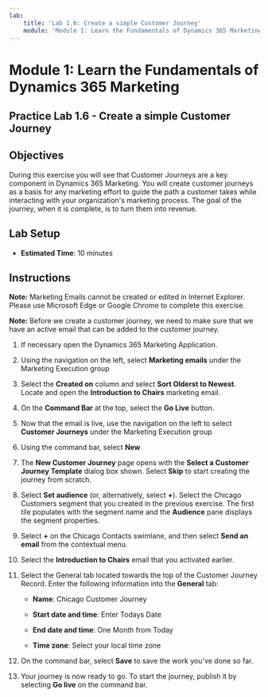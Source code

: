 ```yaml
---
lab:
    title: 'Lab 1.6: Create a simple Customer Journey'
    module: 'Module 1: Learn the Fundamentals of Dynamics 365 Marketing'
---
```


Module 1: Learn the Fundamentals of Dynamics 365 Marketing
========================

## Practice Lab 1.6 - Create a simple Customer Journey

## Objectives

During this exercise you will see that Customer Journeys are a key component in Dynamics 365 Marketing. You will create customer journeys as a basis for any marketing effort to guide the path a customer takes while interacting with your organization's marketing process. The goal of the journey, when it is complete, is to turn them into revenue.

## Lab Setup

  - **Estimated Time**: 10 minutes

## Instructions

**Note:** Marketing Emails cannot be created or edited in Internet Explorer. Please use Microsoft Edge or Google Chrome to complete this exercise.

**Note:** Before we create a customer journey, we need to make sure that we have an active email that can be added to the customer journey. 

1. If necessary open the Dynamics 365 Marketing Application. 

2. Using the navigation on the left, select **Marketing emails** under the Marketing Execution group

3. Select the **Created on** column and select **Sort Olderst to Newest**. Locate and open the **Introduction to Chairs** marketing email. 

4. On the **Command Bar** at the top, select the **Go Live** button. 

5. Now that the email is live, use the navigation on the left to select **Customer Journeys** under the Marketing Execution group

6. Using the command bar, select **New** 

7. The **New Customer Journey** page opens with the **Select a Customer Journey Template** dialog box shown. Select **Skip** to start creating the journey from scratch.

8. Select **Set audience** (or, alternatively, select **+**). Select the Chicago Customers segment that you created in the previous exercise. The first tile populates with the segment name and the **Audience** pane displays the segment properties.

9. Select **+** on the Chicago Contacts swimlane, and then select **Send an email** from the contextual menu.

10. Select the **Introduction to Chairs** email that you activated earlier. 

11. Select the General tab located towards the top of the Customer Journey Record. Enter the following information into the **General** tab:

	- **Name**: Chicago Customer Journey

	- **Start date and time**: Enter Todays Date

	- **End date and time**: One Month from Today

	- **Time zone**: Select your local time zone 

12. On the command bar, select **Save** to save the work you've done so far.

13. Your journey is now ready to go. To start the journey, publish it by selecting **Go live** on the command bar.
